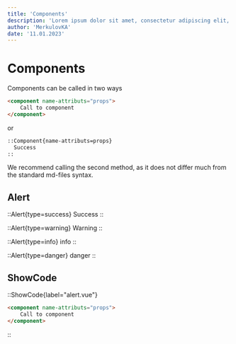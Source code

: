 ```yaml
---
title: 'Components'
description: 'Lorem ipsum dolor sit amet, consectetur adipiscing elit, sed do eiusmod tempor incididunt ut labore et dolore magna aliqua.'
author: 'MerkulovKA'
date: '11.01.2023'
---
```


# Components

Components can be called in two ways

```html
<component name-attributs="props"> 
    Call to component 
</component>
```

or

  ```md
::Component{name-attributs=props}
    Success
::
```  
We recommend calling the second method, as it does not differ much from the standard md-files syntax.

## Alert
::Alert{type=success}
Success
::

::Alert{type=warning}
Warning
::

::Alert{type=info}
info
::

::Alert{type=danger}
danger
::

## ShowCode

::ShowCode{label="alert.vue"}
```html
<component name-attributs="props"> 
    Call to component 
</component>
```
::

